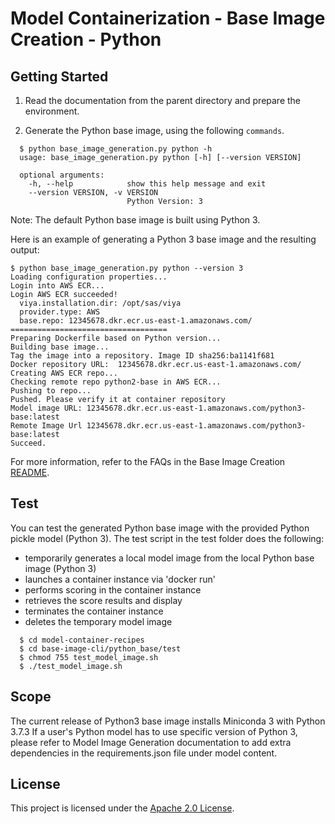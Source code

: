 # Model Containerization - Base Image Creation - Python

## Getting Started

1. Read the documentation from the parent directory and prepare the environment.

2. Generate the Python base image, using the following `commands`.

```
  $ python base_image_generation.py python -h
  usage: base_image_generation.py python [-h] [--version VERSION]

  optional arguments:
    -h, --help            show this help message and exit
    --version VERSION, -v VERSION
                          Python Version: 3

```
Note: The default Python base image is built using Python 3.

Here is an example of generating a Python 3 base image and the resulting output:

```
$ python base_image_generation.py python --version 3
Loading configuration properties...
Login into AWS ECR...
Login AWS ECR succeeded!
  viya.installation.dir: /opt/sas/viya
  provider.type: AWS
  base.repo: 12345678.dkr.ecr.us-east-1.amazonaws.com/
===================================
Preparing Dockerfile based on Python version...
Building base image...
Tag the image into a repository. Image ID sha256:ba1141f681
Docker repository URL:  12345678.dkr.ecr.us-east-1.amazonaws.com/
Creating AWS ECR repo...
Checking remote repo python2-base in AWS ECR...
Pushing to repo...
Pushed. Please verify it at container repository
Model image URL: 12345678.dkr.ecr.us-east-1.amazonaws.com/python3-base:latest
Remote Image Url 12345678.dkr.ecr.us-east-1.amazonaws.com/python3-base:latest
Succeed.

```
For more information, refer to the FAQs in the Base Image Creation [README](../README.md).

## Test

You can test the generated Python base image with the provided Python pickle model (Python 3). 
The test script in the test folder does the following: 
* temporarily generates a local model image from the local Python base image (Python 3)
* launches a container instance via 'docker run'
* performs scoring in the container instance
* retrieves the score results and display
* terminates the container instance
* deletes the temporary model image
    
```
  $ cd model-container-recipes
  $ cd base-image-cli/python_base/test
  $ chmod 755 test_model_image.sh
  $ ./test_model_image.sh  
```

## Scope
The current release of Python3 base image installs Miniconda 3 with Python 3.7.3
If a user's Python model has to use specific version of Python 3, please refer to 
Model Image Generation documentation to add extra dependencies in the requirements.json file under model content. 

## License

This project is licensed under the [Apache 2.0 License](LICENSE).
